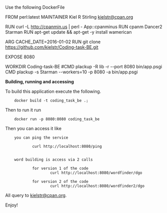 Use the following DockerFile

FROM        perl:latest
MAINTAINER  Kiel R Stirling kielstr@cpan.org

RUN curl -L http://cpanmin.us | perl - App::cpanminus
RUN cpanm Dancer2 Starman
RUN apt-get update && apt-get -y install wamerican

ARG CACHE_DATE=2016-01-02
RUN git clone https://github.com/kielstr/Coding-task-BE.git

EXPOSE 8080

WORKDIR Coding-task-BE
#CMD plackup -R lib -r --port 8080 bin/app.psgi
CMD plackup -s Starman --workers=10 -p 8080 -a bin/app.psgi

__Building, running and accessing__


To build this application execute the following.

        docker build -t coding_task_be .;

Then to run it run

        docker run -p 8080:8080 coding_task_be

Then you can access it like 

        you can ping the service

                curl http://localhost:8080/ping


        word building is access via 2 calls 

                for version 1 of the code
                        curl http://localhost:8080/wordfinder/dgo

                for version 2 of the code
                        curl http://localhost:8080/wordfinder2/dgo


All query to kielstr@cpan.org.

Enjoy!
